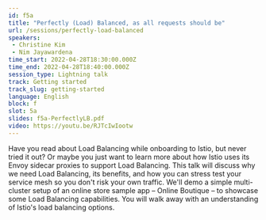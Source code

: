 ```yaml
---
id: f5a
title: "Perfectly (Load) Balanced, as all requests should be"
url: /sessions/perfectly-load-balanced
speakers:
 - Christine Kim
 - Nim Jayawardena
time_start: 2022-04-28T18:30:00.000Z
time_end: 2022-04-28T18:40:00.000Z
session_type: Lightning talk
track: Getting started
track_slug: getting-started
language: English
block: f
slot: 5a
slides: f5a-PerfectlyLB.pdf
video: https://youtu.be/RJTcIwIootw
---
```


Have you read about Load Balancing while onboarding to Istio, but never tried it out? Or maybe you just want to learn more about how Istio uses its Envoy sidecar proxies to support Load Balancing. This talk will discuss why we need Load Balancing, its benefits, and how you can stress test your service mesh so you don't risk your own traffic. We'll demo a simple multi-cluster setup of an online store sample app – Online Boutique – to showcase some Load Balancing capabilities. You will walk away with an understanding of Istio's load balancing options.